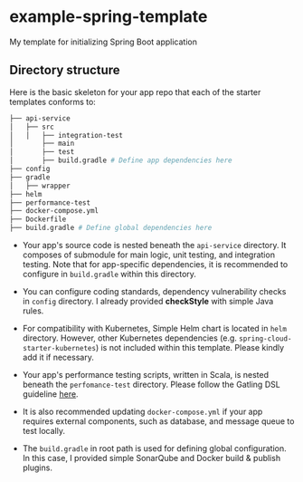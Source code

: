 # example-spring-template

My template for initializing Spring Boot application

## Directory structure

Here is the basic skeleton for your app repo that each of the starter templates conforms to:

```bash
├── api-service
│   ├── src
│   │   ├── integration-test
│       ├── main
│       ├── test
│       ├── build.gradle # Define app dependencies here
├── config
├── gradle
│   ├── wrapper
├── helm
├── performance-test
├── docker-compose.yml
├── Dockerfile
├── build.gradle # Define global dependencies here
```

- Your app's source code is nested beneath the `api-service` directory. 
  It composes of submodule for main logic, unit testing, and integration testing. 
  Note that for app-specific dependencies, it is recommended to configure in `build.gradle` within this directory.  

- You can configure coding standards, dependency vulnerability checks in `config` directory. 
  I already provided **checkStyle** with simple Java rules.
  
- For compatibility with Kubernetes, Simple Helm chart is located in `helm` directory.
  However, other Kubernetes dependencies (e.g. `spring-cloud-starter-kubernetes`) is not included within this template. 
  Please kindly add it if necessary.
  
- Your app's performance testing scripts, written in Scala, is nested beneath the `perfomance-test` directory. 
  Please follow the Gatling DSL guideline [here](https://gatling.io/docs/current/).
  
- It is also recommended updating `docker-compose.yml` if your app requires external components, 
  such as database, and message queue to test locally.
  
- The `build.gradle` in root path is used for defining global configuration. In this case, I provided 
  simple SonarQube and Docker build & publish plugins.